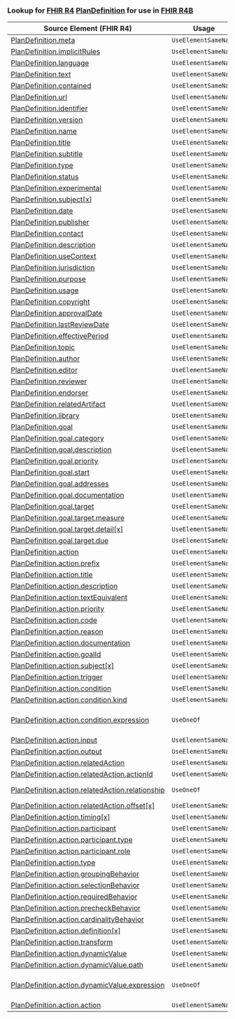 ### Lookup for [FHIR R4](https://hl7.org/fhir/R4/) [PlanDefinition](https://hl7.org/fhir/R4/PlanDefinition.html) for use in [FHIR R4B](https://hl7.org/fhir/R4B/)

| Source Element (FHIR R4) | Usage | Target |
| -------------- | ----- | ------ |
| [PlanDefinition.meta](https://hl7.org/fhir/R4/PlanDefinition.html#resource) | `UseElementSameName` | [PlanDefinition.meta](https://hl7.org/fhir/R4B/PlanDefinition.html#resource) |
| [PlanDefinition.implicitRules](https://hl7.org/fhir/R4/PlanDefinition.html#resource) | `UseElementSameName` | [PlanDefinition.implicitRules](https://hl7.org/fhir/R4B/PlanDefinition.html#resource) |
| [PlanDefinition.language](https://hl7.org/fhir/R4/PlanDefinition.html#resource) | `UseElementSameName` | [PlanDefinition.language](https://hl7.org/fhir/R4B/PlanDefinition.html#resource) |
| [PlanDefinition.text](https://hl7.org/fhir/R4/PlanDefinition.html#resource) | `UseElementSameName` | [PlanDefinition.text](https://hl7.org/fhir/R4B/PlanDefinition.html#resource) |
| [PlanDefinition.contained](https://hl7.org/fhir/R4/PlanDefinition.html#resource) | `UseElementSameName` | [PlanDefinition.contained](https://hl7.org/fhir/R4B/PlanDefinition.html#resource) |
| [PlanDefinition.url](https://hl7.org/fhir/R4/PlanDefinition.html#resource) | `UseElementSameName` | [PlanDefinition.url](https://hl7.org/fhir/R4B/PlanDefinition.html#resource) |
| [PlanDefinition.identifier](https://hl7.org/fhir/R4/PlanDefinition.html#resource) | `UseElementSameName` | [PlanDefinition.identifier](https://hl7.org/fhir/R4B/PlanDefinition.html#resource) |
| [PlanDefinition.version](https://hl7.org/fhir/R4/PlanDefinition.html#resource) | `UseElementSameName` | [PlanDefinition.version](https://hl7.org/fhir/R4B/PlanDefinition.html#resource) |
| [PlanDefinition.name](https://hl7.org/fhir/R4/PlanDefinition.html#resource) | `UseElementSameName` | [PlanDefinition.name](https://hl7.org/fhir/R4B/PlanDefinition.html#resource) |
| [PlanDefinition.title](https://hl7.org/fhir/R4/PlanDefinition.html#resource) | `UseElementSameName` | [PlanDefinition.title](https://hl7.org/fhir/R4B/PlanDefinition.html#resource) |
| [PlanDefinition.subtitle](https://hl7.org/fhir/R4/PlanDefinition.html#resource) | `UseElementSameName` | [PlanDefinition.subtitle](https://hl7.org/fhir/R4B/PlanDefinition.html#resource) |
| [PlanDefinition.type](https://hl7.org/fhir/R4/PlanDefinition.html#resource) | `UseElementSameName` | [PlanDefinition.type](https://hl7.org/fhir/R4B/PlanDefinition.html#resource) |
| [PlanDefinition.status](https://hl7.org/fhir/R4/PlanDefinition.html#resource) | `UseElementSameName` | [PlanDefinition.status](https://hl7.org/fhir/R4B/PlanDefinition.html#resource) |
| [PlanDefinition.experimental](https://hl7.org/fhir/R4/PlanDefinition.html#resource) | `UseElementSameName` | [PlanDefinition.experimental](https://hl7.org/fhir/R4B/PlanDefinition.html#resource) |
| [PlanDefinition.subject[x]](https://hl7.org/fhir/R4/PlanDefinition.html#resource) | `UseElementSameName` | [PlanDefinition.subject[x]](https://hl7.org/fhir/R4B/PlanDefinition.html#resource) |
| [PlanDefinition.date](https://hl7.org/fhir/R4/PlanDefinition.html#resource) | `UseElementSameName` | [PlanDefinition.date](https://hl7.org/fhir/R4B/PlanDefinition.html#resource) |
| [PlanDefinition.publisher](https://hl7.org/fhir/R4/PlanDefinition.html#resource) | `UseElementSameName` | [PlanDefinition.publisher](https://hl7.org/fhir/R4B/PlanDefinition.html#resource) |
| [PlanDefinition.contact](https://hl7.org/fhir/R4/PlanDefinition.html#resource) | `UseElementSameName` | [PlanDefinition.contact](https://hl7.org/fhir/R4B/PlanDefinition.html#resource) |
| [PlanDefinition.description](https://hl7.org/fhir/R4/PlanDefinition.html#resource) | `UseElementSameName` | [PlanDefinition.description](https://hl7.org/fhir/R4B/PlanDefinition.html#resource) |
| [PlanDefinition.useContext](https://hl7.org/fhir/R4/PlanDefinition.html#resource) | `UseElementSameName` | [PlanDefinition.useContext](https://hl7.org/fhir/R4B/PlanDefinition.html#resource) |
| [PlanDefinition.jurisdiction](https://hl7.org/fhir/R4/PlanDefinition.html#resource) | `UseElementSameName` | [PlanDefinition.jurisdiction](https://hl7.org/fhir/R4B/PlanDefinition.html#resource) |
| [PlanDefinition.purpose](https://hl7.org/fhir/R4/PlanDefinition.html#resource) | `UseElementSameName` | [PlanDefinition.purpose](https://hl7.org/fhir/R4B/PlanDefinition.html#resource) |
| [PlanDefinition.usage](https://hl7.org/fhir/R4/PlanDefinition.html#resource) | `UseElementSameName` | [PlanDefinition.usage](https://hl7.org/fhir/R4B/PlanDefinition.html#resource) |
| [PlanDefinition.copyright](https://hl7.org/fhir/R4/PlanDefinition.html#resource) | `UseElementSameName` | [PlanDefinition.copyright](https://hl7.org/fhir/R4B/PlanDefinition.html#resource) |
| [PlanDefinition.approvalDate](https://hl7.org/fhir/R4/PlanDefinition.html#resource) | `UseElementSameName` | [PlanDefinition.approvalDate](https://hl7.org/fhir/R4B/PlanDefinition.html#resource) |
| [PlanDefinition.lastReviewDate](https://hl7.org/fhir/R4/PlanDefinition.html#resource) | `UseElementSameName` | [PlanDefinition.lastReviewDate](https://hl7.org/fhir/R4B/PlanDefinition.html#resource) |
| [PlanDefinition.effectivePeriod](https://hl7.org/fhir/R4/PlanDefinition.html#resource) | `UseElementSameName` | [PlanDefinition.effectivePeriod](https://hl7.org/fhir/R4B/PlanDefinition.html#resource) |
| [PlanDefinition.topic](https://hl7.org/fhir/R4/PlanDefinition.html#resource) | `UseElementSameName` | [PlanDefinition.topic](https://hl7.org/fhir/R4B/PlanDefinition.html#resource) |
| [PlanDefinition.author](https://hl7.org/fhir/R4/PlanDefinition.html#resource) | `UseElementSameName` | [PlanDefinition.author](https://hl7.org/fhir/R4B/PlanDefinition.html#resource) |
| [PlanDefinition.editor](https://hl7.org/fhir/R4/PlanDefinition.html#resource) | `UseElementSameName` | [PlanDefinition.editor](https://hl7.org/fhir/R4B/PlanDefinition.html#resource) |
| [PlanDefinition.reviewer](https://hl7.org/fhir/R4/PlanDefinition.html#resource) | `UseElementSameName` | [PlanDefinition.reviewer](https://hl7.org/fhir/R4B/PlanDefinition.html#resource) |
| [PlanDefinition.endorser](https://hl7.org/fhir/R4/PlanDefinition.html#resource) | `UseElementSameName` | [PlanDefinition.endorser](https://hl7.org/fhir/R4B/PlanDefinition.html#resource) |
| [PlanDefinition.relatedArtifact](https://hl7.org/fhir/R4/PlanDefinition.html#resource) | `UseElementSameName` | [PlanDefinition.relatedArtifact](https://hl7.org/fhir/R4B/PlanDefinition.html#resource) |
| [PlanDefinition.library](https://hl7.org/fhir/R4/PlanDefinition.html#resource) | `UseElementSameName` | [PlanDefinition.library](https://hl7.org/fhir/R4B/PlanDefinition.html#resource) |
| [PlanDefinition.goal](https://hl7.org/fhir/R4/PlanDefinition.html#resource) | `UseElementSameName` | [PlanDefinition.goal](https://hl7.org/fhir/R4B/PlanDefinition.html#resource) |
| [PlanDefinition.goal.category](https://hl7.org/fhir/R4/PlanDefinition.html#resource) | `UseElementSameName` | [PlanDefinition.goal.category](https://hl7.org/fhir/R4B/PlanDefinition.html#resource) |
| [PlanDefinition.goal.description](https://hl7.org/fhir/R4/PlanDefinition.html#resource) | `UseElementSameName` | [PlanDefinition.goal.description](https://hl7.org/fhir/R4B/PlanDefinition.html#resource) |
| [PlanDefinition.goal.priority](https://hl7.org/fhir/R4/PlanDefinition.html#resource) | `UseElementSameName` | [PlanDefinition.goal.priority](https://hl7.org/fhir/R4B/PlanDefinition.html#resource) |
| [PlanDefinition.goal.start](https://hl7.org/fhir/R4/PlanDefinition.html#resource) | `UseElementSameName` | [PlanDefinition.goal.start](https://hl7.org/fhir/R4B/PlanDefinition.html#resource) |
| [PlanDefinition.goal.addresses](https://hl7.org/fhir/R4/PlanDefinition.html#resource) | `UseElementSameName` | [PlanDefinition.goal.addresses](https://hl7.org/fhir/R4B/PlanDefinition.html#resource) |
| [PlanDefinition.goal.documentation](https://hl7.org/fhir/R4/PlanDefinition.html#resource) | `UseElementSameName` | [PlanDefinition.goal.documentation](https://hl7.org/fhir/R4B/PlanDefinition.html#resource) |
| [PlanDefinition.goal.target](https://hl7.org/fhir/R4/PlanDefinition.html#resource) | `UseElementSameName` | [PlanDefinition.goal.target](https://hl7.org/fhir/R4B/PlanDefinition.html#resource) |
| [PlanDefinition.goal.target.measure](https://hl7.org/fhir/R4/PlanDefinition.html#resource) | `UseElementSameName` | [PlanDefinition.goal.target.measure](https://hl7.org/fhir/R4B/PlanDefinition.html#resource) |
| [PlanDefinition.goal.target.detail[x]](https://hl7.org/fhir/R4/PlanDefinition.html#resource) | `UseElementSameName` | [PlanDefinition.goal.target.detail[x]](https://hl7.org/fhir/R4B/PlanDefinition.html#resource) |
| [PlanDefinition.goal.target.due](https://hl7.org/fhir/R4/PlanDefinition.html#resource) | `UseElementSameName` | [PlanDefinition.goal.target.due](https://hl7.org/fhir/R4B/PlanDefinition.html#resource) |
| [PlanDefinition.action](https://hl7.org/fhir/R4/PlanDefinition.html#resource) | `UseElementSameName` | [PlanDefinition.action](https://hl7.org/fhir/R4B/PlanDefinition.html#resource) |
| [PlanDefinition.action.prefix](https://hl7.org/fhir/R4/PlanDefinition.html#resource) | `UseElementSameName` | [PlanDefinition.action.prefix](https://hl7.org/fhir/R4B/PlanDefinition.html#resource) |
| [PlanDefinition.action.title](https://hl7.org/fhir/R4/PlanDefinition.html#resource) | `UseElementSameName` | [PlanDefinition.action.title](https://hl7.org/fhir/R4B/PlanDefinition.html#resource) |
| [PlanDefinition.action.description](https://hl7.org/fhir/R4/PlanDefinition.html#resource) | `UseElementSameName` | [PlanDefinition.action.description](https://hl7.org/fhir/R4B/PlanDefinition.html#resource) |
| [PlanDefinition.action.textEquivalent](https://hl7.org/fhir/R4/PlanDefinition.html#resource) | `UseElementSameName` | [PlanDefinition.action.textEquivalent](https://hl7.org/fhir/R4B/PlanDefinition.html#resource) |
| [PlanDefinition.action.priority](https://hl7.org/fhir/R4/PlanDefinition.html#resource) | `UseElementSameName` | [PlanDefinition.action.priority](https://hl7.org/fhir/R4B/PlanDefinition.html#resource) |
| [PlanDefinition.action.code](https://hl7.org/fhir/R4/PlanDefinition.html#resource) | `UseElementSameName` | [PlanDefinition.action.code](https://hl7.org/fhir/R4B/PlanDefinition.html#resource) |
| [PlanDefinition.action.reason](https://hl7.org/fhir/R4/PlanDefinition.html#resource) | `UseElementSameName` | [PlanDefinition.action.reason](https://hl7.org/fhir/R4B/PlanDefinition.html#resource) |
| [PlanDefinition.action.documentation](https://hl7.org/fhir/R4/PlanDefinition.html#resource) | `UseElementSameName` | [PlanDefinition.action.documentation](https://hl7.org/fhir/R4B/PlanDefinition.html#resource) |
| [PlanDefinition.action.goalId](https://hl7.org/fhir/R4/PlanDefinition.html#resource) | `UseElementSameName` | [PlanDefinition.action.goalId](https://hl7.org/fhir/R4B/PlanDefinition.html#resource) |
| [PlanDefinition.action.subject[x]](https://hl7.org/fhir/R4/PlanDefinition.html#resource) | `UseElementSameName` | [PlanDefinition.action.subject[x]](https://hl7.org/fhir/R4B/PlanDefinition.html#resource) |
| [PlanDefinition.action.trigger](https://hl7.org/fhir/R4/PlanDefinition.html#resource) | `UseElementSameName` | [PlanDefinition.action.trigger](https://hl7.org/fhir/R4B/PlanDefinition.html#resource) |
| [PlanDefinition.action.condition](https://hl7.org/fhir/R4/PlanDefinition.html#resource) | `UseElementSameName` | [PlanDefinition.action.condition](https://hl7.org/fhir/R4B/PlanDefinition.html#resource) |
| [PlanDefinition.action.condition.kind](https://hl7.org/fhir/R4/PlanDefinition.html#resource) | `UseElementSameName` | [PlanDefinition.action.condition.kind](https://hl7.org/fhir/R4B/PlanDefinition.html#resource) |
| [PlanDefinition.action.condition.expression](https://hl7.org/fhir/R4/PlanDefinition.html#resource) | `UseOneOf` | [PlanDefinition.action.condition.expression](https://hl7.org/fhir/R4B/PlanDefinition.html#resource)<br />[PlanDefinition.action.condition.expression](https://hl7.org/fhir/R4B/PlanDefinition.html#resource)<br />[PlanDefinition.action.condition.expression](https://hl7.org/fhir/R4B/PlanDefinition.html#resource) |
| [PlanDefinition.action.input](https://hl7.org/fhir/R4/PlanDefinition.html#resource) | `UseElementSameName` | [PlanDefinition.action.input](https://hl7.org/fhir/R4B/PlanDefinition.html#resource) |
| [PlanDefinition.action.output](https://hl7.org/fhir/R4/PlanDefinition.html#resource) | `UseElementSameName` | [PlanDefinition.action.output](https://hl7.org/fhir/R4B/PlanDefinition.html#resource) |
| [PlanDefinition.action.relatedAction](https://hl7.org/fhir/R4/PlanDefinition.html#resource) | `UseElementSameName` | [PlanDefinition.action.relatedAction](https://hl7.org/fhir/R4B/PlanDefinition.html#resource) |
| [PlanDefinition.action.relatedAction.actionId](https://hl7.org/fhir/R4/PlanDefinition.html#resource) | `UseElementSameName` | [PlanDefinition.action.relatedAction.actionId](https://hl7.org/fhir/R4B/PlanDefinition.html#resource) |
| [PlanDefinition.action.relatedAction.relationship](https://hl7.org/fhir/R4/PlanDefinition.html#resource) | `UseOneOf` | [PlanDefinition.action.relatedAction.relationship](https://hl7.org/fhir/R4B/PlanDefinition.html#resource)<br />[PlanDefinition.action.relatedAction.relationship](https://hl7.org/fhir/R4B/PlanDefinition.html#resource) |
| [PlanDefinition.action.relatedAction.offset[x]](https://hl7.org/fhir/R4/PlanDefinition.html#resource) | `UseElementSameName` | [PlanDefinition.action.relatedAction.offset[x]](https://hl7.org/fhir/R4B/PlanDefinition.html#resource) |
| [PlanDefinition.action.timing[x]](https://hl7.org/fhir/R4/PlanDefinition.html#resource) | `UseElementSameName` | [PlanDefinition.action.timing[x]](https://hl7.org/fhir/R4B/PlanDefinition.html#resource) |
| [PlanDefinition.action.participant](https://hl7.org/fhir/R4/PlanDefinition.html#resource) | `UseElementSameName` | [PlanDefinition.action.participant](https://hl7.org/fhir/R4B/PlanDefinition.html#resource) |
| [PlanDefinition.action.participant.type](https://hl7.org/fhir/R4/PlanDefinition.html#resource) | `UseElementSameName` | [PlanDefinition.action.participant.type](https://hl7.org/fhir/R4B/PlanDefinition.html#resource) |
| [PlanDefinition.action.participant.role](https://hl7.org/fhir/R4/PlanDefinition.html#resource) | `UseElementSameName` | [PlanDefinition.action.participant.role](https://hl7.org/fhir/R4B/PlanDefinition.html#resource) |
| [PlanDefinition.action.type](https://hl7.org/fhir/R4/PlanDefinition.html#resource) | `UseElementSameName` | [PlanDefinition.action.type](https://hl7.org/fhir/R4B/PlanDefinition.html#resource) |
| [PlanDefinition.action.groupingBehavior](https://hl7.org/fhir/R4/PlanDefinition.html#resource) | `UseElementSameName` | [PlanDefinition.action.groupingBehavior](https://hl7.org/fhir/R4B/PlanDefinition.html#resource) |
| [PlanDefinition.action.selectionBehavior](https://hl7.org/fhir/R4/PlanDefinition.html#resource) | `UseElementSameName` | [PlanDefinition.action.selectionBehavior](https://hl7.org/fhir/R4B/PlanDefinition.html#resource) |
| [PlanDefinition.action.requiredBehavior](https://hl7.org/fhir/R4/PlanDefinition.html#resource) | `UseElementSameName` | [PlanDefinition.action.requiredBehavior](https://hl7.org/fhir/R4B/PlanDefinition.html#resource) |
| [PlanDefinition.action.precheckBehavior](https://hl7.org/fhir/R4/PlanDefinition.html#resource) | `UseElementSameName` | [PlanDefinition.action.precheckBehavior](https://hl7.org/fhir/R4B/PlanDefinition.html#resource) |
| [PlanDefinition.action.cardinalityBehavior](https://hl7.org/fhir/R4/PlanDefinition.html#resource) | `UseElementSameName` | [PlanDefinition.action.cardinalityBehavior](https://hl7.org/fhir/R4B/PlanDefinition.html#resource) |
| [PlanDefinition.action.definition[x]](https://hl7.org/fhir/R4/PlanDefinition.html#resource) | `UseElementSameName` | [PlanDefinition.action.definition[x]](https://hl7.org/fhir/R4B/PlanDefinition.html#resource) |
| [PlanDefinition.action.transform](https://hl7.org/fhir/R4/PlanDefinition.html#resource) | `UseElementSameName` | [PlanDefinition.action.transform](https://hl7.org/fhir/R4B/PlanDefinition.html#resource) |
| [PlanDefinition.action.dynamicValue](https://hl7.org/fhir/R4/PlanDefinition.html#resource) | `UseElementSameName` | [PlanDefinition.action.dynamicValue](https://hl7.org/fhir/R4B/PlanDefinition.html#resource) |
| [PlanDefinition.action.dynamicValue.path](https://hl7.org/fhir/R4/PlanDefinition.html#resource) | `UseElementSameName` | [PlanDefinition.action.dynamicValue.path](https://hl7.org/fhir/R4B/PlanDefinition.html#resource) |
| [PlanDefinition.action.dynamicValue.expression](https://hl7.org/fhir/R4/PlanDefinition.html#resource) | `UseOneOf` | [PlanDefinition.action.dynamicValue.expression](https://hl7.org/fhir/R4B/PlanDefinition.html#resource)<br />[PlanDefinition.action.dynamicValue.expression](https://hl7.org/fhir/R4B/PlanDefinition.html#resource)<br />[PlanDefinition.action.dynamicValue.expression](https://hl7.org/fhir/R4B/PlanDefinition.html#resource) |
| [PlanDefinition.action.action](https://hl7.org/fhir/R4/PlanDefinition.html#resource) | `UseElementSameName` | [PlanDefinition.action.action](https://hl7.org/fhir/R4B/PlanDefinition.html#resource) |
